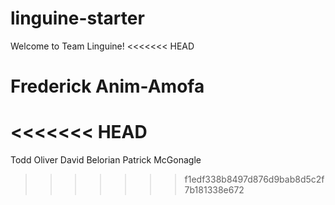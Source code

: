 # linguine-starter

Welcome to Team Linguine!
<<<<<<< HEAD

Frederick Anim-Amofa
=======
<<<<<<< HEAD
=======

Todd Oliver
David Belorian
Patrick McGonagle
>>>>>>> f1edf338b8497d876d9bab8d5c2f7b181338e672
